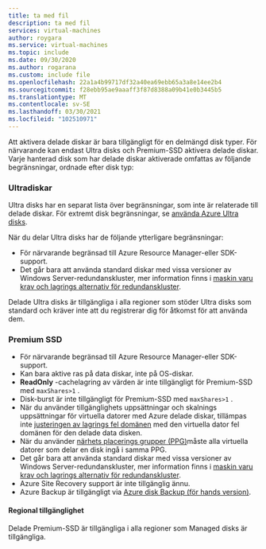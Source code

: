 ```yaml
---
title: ta med fil
description: ta med fil
services: virtual-machines
author: roygara
ms.service: virtual-machines
ms.topic: include
ms.date: 09/30/2020
ms.author: rogarana
ms.custom: include file
ms.openlocfilehash: 22a1a4b99717df32a40ea69ebb65a3a8e14ee2b4
ms.sourcegitcommit: f28ebb95ae9aaaff3f87d8388a09b41e0b3445b5
ms.translationtype: MT
ms.contentlocale: sv-SE
ms.lasthandoff: 03/30/2021
ms.locfileid: "102510971"
---
```

Att aktivera delade diskar är bara tillgängligt för en delmängd disk typer. För närvarande kan endast Ultra disks och Premium-SSD aktivera delade diskar. Varje hanterad disk som har delade diskar aktiverade omfattas av följande begränsningar, ordnade efter disk typ:

### <a name="ultra-disks"></a>Ultradiskar

Ultra disks har en separat lista över begränsningar, som inte är relaterade till delade diskar. För extremt disk begränsningar, se [använda Azure Ultra disks](../articles/virtual-machines/disks-enable-ultra-ssd.md).

När du delar Ultra disks har de följande ytterligare begränsningar:

- För närvarande begränsad till Azure Resource Manager-eller SDK-support. 
- Det går bara att använda standard diskar med vissa versioner av Windows Server-redundanskluster, mer information finns i [maskin varu krav och lagrings alternativ för redundanskluster](/windows-server/failover-clustering/clustering-requirements).

Delade Ultra disks är tillgängliga i alla regioner som stöder Ultra disks som standard och kräver inte att du registrerar dig för åtkomst för att använda dem.

### <a name="premium-ssds"></a>Premium SSD

- För närvarande begränsad till Azure Resource Manager-eller SDK-support. 
- Kan bara aktive ras på data diskar, inte på OS-diskar.
- **ReadOnly** -cachelagring av värden är inte tillgängligt för Premium-SSD med `maxShares>1` .
- Disk-burst är inte tillgängligt för Premium-SSD med `maxShares>1` .
- När du använder tillgänglighets uppsättningar och skalnings uppsättningar för virtuella datorer med Azure delade diskar, tillämpas inte [justeringen av lagrings fel domänen](../articles/virtual-machines/availability.md) med den virtuella dator fel domänen för den delade data disken.
- När du använder [närhets placerings grupper (PPG)](../articles/virtual-machines/windows/proximity-placement-groups.md)måste alla virtuella datorer som delar en disk ingå i samma PPG.
- Det går bara att använda standard diskar med vissa versioner av Windows Server-redundanskluster, mer information finns i [maskin varu krav och lagrings alternativ för redundanskluster](/windows-server/failover-clustering/clustering-requirements).
- Azure Site Recovery support är inte tillgänglig ännu.
- Azure Backup är tillgängligt via [Azure disk Backup (för hands version)](../articles/backup/disk-backup-overview.md).

#### <a name="regional-availability"></a>Regional tillgänglighet

Delade Premium-SSD är tillgängliga i alla regioner som Managed disks är tillgängliga.